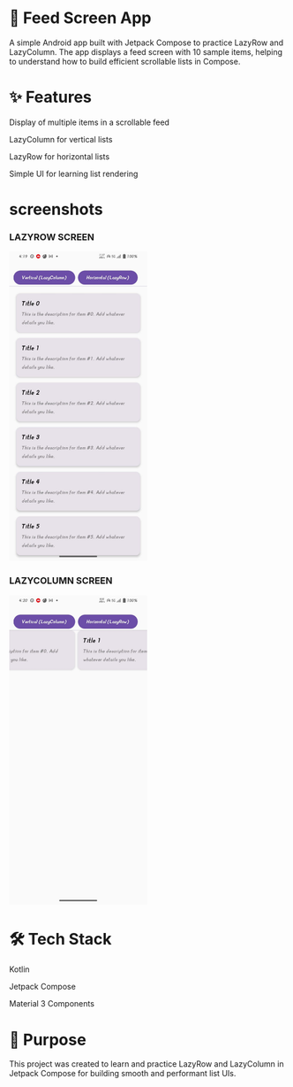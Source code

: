 # 📰 Feed Screen App

A simple Android app built with Jetpack Compose to practice LazyRow and LazyColumn. The app displays a feed screen with 10 sample items, helping to understand how to build efficient scrollable lists in Compose.

# ✨ Features

Display of multiple items in a scrollable feed

LazyColumn for vertical lists

LazyRow for horizontal lists

Simple UI for learning list rendering

# screenshots

### LAZYROW SCREEN
<img src="screenshots/feed_app_output1.jpg" alt="OFF" width="250"/>

### LAZYCOLUMN SCREEN
<img src="screenshots/feed_app_output2.jpg" alt="OFF" width="250"/>

# 🛠️ Tech Stack

Kotlin

Jetpack Compose

Material 3 Components

# 🎯 Purpose

This project was created to learn and practice LazyRow and LazyColumn in Jetpack Compose for building smooth and performant list UIs.
